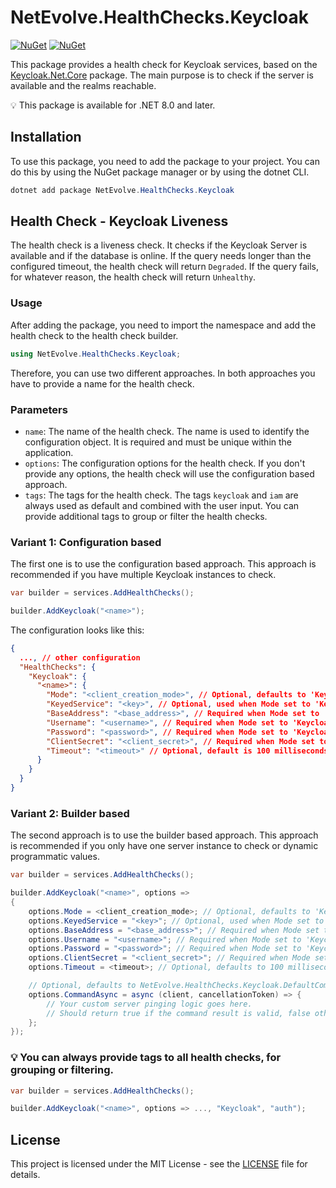 # NetEvolve.HealthChecks.Keycloak

[![NuGet](https://img.shields.io/nuget/v/NetEvolve.HealthChecks.Keycloak?logo=nuget)](https://www.nuget.org/packages/NetEvolve.HealthChecks.Keycloak/)
[![NuGet](https://img.shields.io/nuget/dt/NetEvolve.HealthChecks.Keycloak?logo=nuget)](https://www.nuget.org/packages/NetEvolve.HealthChecks.Keycloak/)

This package provides a health check for Keycloak services, based on the [Keycloak.Net.Core](https://www.nuget.org/packages/Keycloak.Net.Core/) package. The main purpose is to check if the server is available and the realms reachable.

:bulb: This package is available for .NET 8.0 and later.

## Installation
To use this package, you need to add the package to your project. You can do this by using the NuGet package manager or by using the dotnet CLI.
```powershell
dotnet add package NetEvolve.HealthChecks.Keycloak
```

## Health Check - Keycloak Liveness
The health check is a liveness check. It checks if the Keycloak Server is available and if the database is online.
If the query needs longer than the configured timeout, the health check will return `Degraded`.
If the query fails, for whatever reason, the health check will return `Unhealthy`.

### Usage
After adding the package, you need to import the namespace and add the health check to the health check builder.
```csharp
using NetEvolve.HealthChecks.Keycloak;
```
Therefore, you can use two different approaches. In both approaches you have to provide a name for the health check.

### Parameters
- `name`: The name of the health check. The name is used to identify the configuration object. It is required and must be unique within the application.
- `options`: The configuration options for the health check. If you don't provide any options, the health check will use the configuration based approach.
- `tags`: The tags for the health check. The tags `keycloak` and `iam` are always used as default and combined with the user input. You can provide additional tags to group or filter the health checks.

### Variant 1: Configuration based
The first one is to use the configuration based approach. This approach is recommended if you have multiple Keycloak instances to check.
```csharp
var builder = services.AddHealthChecks();

builder.AddKeycloak("<name>");
```

The configuration looks like this:
```json
{
  ..., // other configuration
  "HealthChecks": {
    "Keycloak": {
      "<name>": {
        "Mode": "<client_creation_mode>", // Optional, defaults to 'KeycloakClientCreationMode.ServiceProvider'
        "KeyedService": "<key>", // Optional, used when Mode set to 'KeycloakClientCreationMode.ServiceProvider'
        "BaseAddress": "<base_address>", // Required when Mode set to 'KeycloakClientCreationMode.UsernameAndPassword' or 'KeycloakClientCreationMode.ClientSecret'
        "Username": "<username>", // Required when Mode set to 'KeycloakClientCreationMode.UsernameAndPassword'
        "Password": "<password>", // Required when Mode set to 'KeycloakClientCreationMode.UsernameAndPassword'
        "ClientSecret": "<client_secret>", // Required when Mode set to 'KeycloakClientCreationMode.ClientSecret'
        "Timeout": "<timeout>" // Optional, default is 100 milliseconds
      }
    }
  }
}
```

### Variant 2: Builder based
The second approach is to use the builder based approach. This approach is recommended if you only have one server instance to check or dynamic programmatic values.
```csharp
var builder = services.AddHealthChecks();

builder.AddKeycloak("<name>", options =>
{
    options.Mode = <client_creation_mode>; // Optional, defaults to 'KeycloakClientCreationMode.ServiceProvider'
    options.KeyedService = "<key>"; // Optional, used when Mode set to 'KeycloakClientCreationMode.ServiceProvider'
    options.BaseAddress = "<base_address>"; // Required when Mode set to 'KeycloakClientCreationMode.UsernameAndPassword' or 'KeycloakClientCreationMode.ClientSecret'
    options.Username = "<username>"; // Required when Mode set to 'KeycloakClientCreationMode.UsernameAndPassword'
    options.Password = "<password>"; // Required when Mode set to 'KeycloakClientCreationMode.UsernameAndPassword'
    options.ClientSecret = "<client_secret>"; // Required when Mode set to 'KeycloakClientCreationMode.ClientSecret'
    options.Timeout = <timeout>; // Optional, defaults to 100 milliseconds

    // Optional, defaults to NetEvolve.HealthChecks.Keycloak.DefaultCommandAsync
    options.CommandAsync = async (client, cancellationToken) => {
        // Your custom server pinging logic goes here.
        // Should return true if the command result is valid, false otherwise.
    };
});
```

### :bulb: You can always provide tags to all health checks, for grouping or filtering.

```csharp
var builder = services.AddHealthChecks();

builder.AddKeycloak("<name>", options => ..., "Keycloak", "auth");
```

## License

This project is licensed under the MIT License - see the [LICENSE](https://raw.githubusercontent.com/dailydevops/healthchecks/refs/heads/main/LICENSE) file for details.
